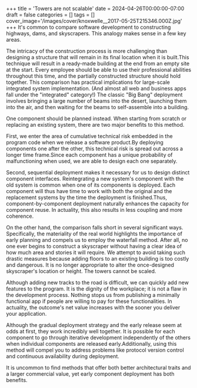 +++
title = 'Towers are not scalable'
date = 2024-04-26T00:00:00-07:00
draft = false
categories = []
tags = []
cover_image='/images/cover/knoxwelle__2017-05-25T215346.000Z.jpg'
+++
It's common to compare software development to constructing highways, dams, and skyscrapers. This analogy makes sense in a few key areas.

The intricacy of the construction process is more challenging than designing a structure that will remain in its final location when it is built.This technique will result in a ready-made building at the end from an empty site at the start. Every employee should be able to use their professional abilities throughout this time, and the partially constructed structure should hold together. This comparison has practical implications for large-scale integrated system implementation. (And almost all web and business apps fall under the "integrated" category!) The classic "Big Bang" deployment involves bringing a large number of beams into the desert, launching them into the air, and then waiting for the beams to self-assemble into a building.

One component should be planned instead. When starting from scratch or replacing an existing system, there are two major benefits to this method.

First, we enter the area of cumulative technical risk embedded in the program code when we release a software product.By deploying components one after the other, this technical risk is spread out across a longer time frame.Since each component has a unique probability of malfunctioning when used, we are able to design each one separately.

 

Second, sequential deployment makes it necessary for us to design distinct component interfaces. Reintegrating a new system's component with the old system is common when one of its components is deployed. Each component will thus have time to work with both the original and the replacement systems by the time the deployment is finished.Thus, component-by-component deployment naturally enhances the capacity for component reuse. In actuality, this also results in less coupling and more coherence.

On the other hand, the comparison falls short in several significant ways. Specifically, the materiality of the real world highlights the importance of early planning and compels us to employ the waterfall method. After all, no one ever begins to construct a skyscraper without having a clear idea of how much area and stories it will require. We attempt to avoid taking such drastic measures because adding floors to an existing building is too costly and dangerous. It is no longer appropriate to alter the once-designed skyscraper's location or height. The towers cannot be scaled.

Although adding new tracks to the road is difficult, we can quickly add new features to the program. It is the dignity of the workplace; it is not a flaw in the development process. Nothing stops us from publishing a minimally functional app if people are willing to pay for these functionalities. In actuality, the outcome's net value increases with the sooner you deliver your application.

Although the gradual deployment strategy and the early release seem at odds at first, they work incredibly well together. It is possible for each component to go through iterative development independently of the others when individual components are released early.Additionally, using this method will compel you to address problems like protocol version control and continuous availability during deployment.

It is uncommon to find methods that offer both better architectural traits and a larger commercial value, yet early component deployment has both benefits.